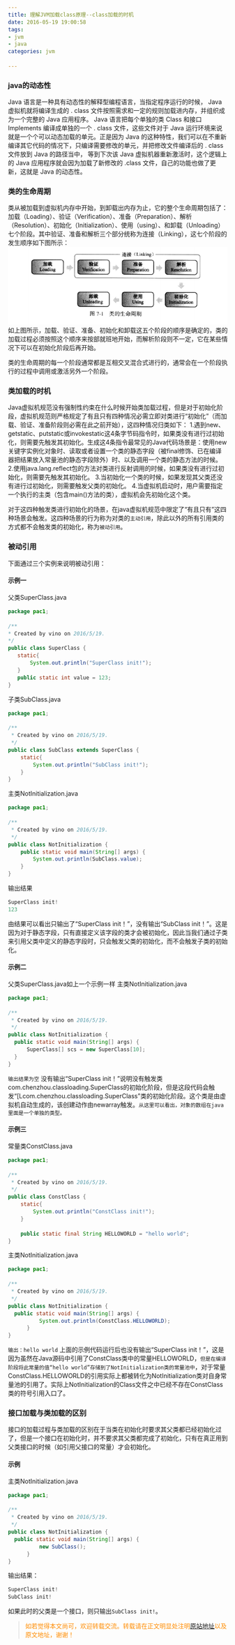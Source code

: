 ```yaml
---
title: 理解JVM加载class原理--class加载的时机
date: 2016-05-19 19:00:58
tags:
- jvm
- java
categories: jvm

---
```

### java的动态性
Java 语言是一种具有动态性的解释型编程语言，当指定程序运行的时候， Java 虚拟机就将编译生成的 . class 文件按照需求和一定的规则加载进内存，并组织成为一个完整的 Java 应用程序。 Java 语言把每个单独的类 Class 和接口 Implements 编译成单独的一个 . class 文件，这些文件对于 Java 运行环境来说就是一个个可以动态加载的单元。正是因为 Java 的这种特性，我们可以在不重新编译其它代码的情况下，只编译需要修改的单元，并把修改文件编译后的 . class 文件放到 Java 的路径当中， 等到下次该 Java 虚拟机器重新激活时，这个逻辑上的 Java 应用程序就会因为加载了新修改的 .class 文件，自己的功能也做了更新，这就是 Java 的动态性。

### 类的生命周期
 类从被加载到虚拟机内存中开始，到卸载出内存为止，它的整个生命周期包括了：加载（Loading）、验证（Verification）、准备（Preparation）、解析（Resolution）、初始化（Initialization）、使用（using）、和卸载（Unloading）七个阶段。其中验证、准备和解析三个部分统称为连接（Linking），这七个阶段的发生顺序如下图所示：
 ![](/images/jvm/when-jvm-load-class-0.PNG)
 如上图所示，加载、验证、准备、初始化和卸载这五个阶段的顺序是确定的，类的加载过程必须按照这个顺序来按部就班地开始，而解析阶段则不一定，它在某些情况下可以在初始化阶段后再开始。

类的生命周期的每一个阶段通常都是互相交叉混合式进行的，通常会在一个阶段执行的过程中调用或激活另外一个阶段。
### 类加载的时机
Java虚拟机规范没有强制性约束在什么时候开始类加载过程，但是对于初始化阶段，虚拟机规范则严格规定了有且只有四种情况必需立即对类进行“初始化”（而加载、验证、准备阶段则必需在此之前开始），这四种情况归类如下：
1.遇到new、getstatic、putstatic或invokestatic这4条字节码指令时，如果类没有进行过初始化，则需要先触发其初始化。生成这4条指令最常见的Java代码场景是：使用new关键字实例化对象时、读取或者设置一个类的静态字段（被final修饰、已在编译器把结果放入常量池的静态字段除外）时、以及调用一个类的静态方法的时候。
2.使用java.lang.reflect包的方法对类进行反射调用的时候，如果类没有进行过初始化，则需要先触发其初始化。
3.当初始化一个类的时候，如果发现其父类还没有进行过初始化，则需要触发父类的初始化。
4.当虚拟机启动时，用户需要指定一个执行的主类（包含main()方法的类），虚拟机会先初始化这个类。

对于这四种触发类进行初始化的场景，在java虚拟机规范中限定了“有且只有”这四种场景会触发。这四种场景的行为称为对类的`主动引用`，除此以外的所有引用类的方式都不会触发类的初始化，称为`被动引用`。

### 被动引用

下面通过三个实例来说明被动引用：
#### 示例一
 父类SuperClass.java
 ```java
 package pac1;

/**
 * Created by vino on 2016/5/19.
 */
public class SuperClass {
    static{
        System.out.println("SuperClass init!");
    }
    public static int value = 123;
}
```
子类SubClass.java
```java
package pac1;

/**
 * Created by vino on 2016/5/19.
 */
public class SubClass extends SuperClass {
    static{
        System.out.println("SubClass init!");
    }
}
```
主类NotInitialization.java
```java
package pac1;

/**
 * Created by vino on 2016/5/19.
 */
public class NotInitialization {
    public static void main(String[] args) {
        System.out.println(SubClass.value);
    }
}
```
输出结果
```java
SuperClass init!
123
```
由结果可以看出只输出了“SuperClass init！”，没有输出“SubClass init！”。这是因为对于静态字段，只有直接定义该字段的类才会被初始化，因此当我们通过子类来引用父类中定义的静态字段时，只会触发父类的初始化，而不会触发子类的初始化。

#### 示例二
父类SuperClass.java如上一个示例一样
主类NotInitialization.java
```java
package pac1;

/**
 * Created by vino on 2016/5/19.
 */
public class NotInitialization {
  public static void main(String[] args) {  
      SuperClass[] scs = new SuperClass[10];  
  }  
}
```
`输出结果为空`
没有输出“SuperClass init！”说明没有触发类com.chenzhou.classloading.SuperClass的初始化阶段，但是这段代码会触发“[Lcom.chenzhou.classloading.SuperClass”类的初始化阶段。这个类是由虚拟机自动生成的，该创建动作由newarray触发。`从这里可以看出，对象的数组在java里面是一个单独的类型。`

#### 示例三
常量类ConstClass.java
```java
package pac1;

/**
 * Created by vino on 2016/5/19.
 */
public class ConstClass {
    static{
        System.out.println("ConstClass init!");
    }

    public static final String HELLOWORLD = "hello world";
}
```
主类NotInitialization.java
```java
package pac1;

/**
 * Created by vino on 2016/5/19.
 */
public class NotInitialization {
  public static void main(String[] args) {  
          System.out.println(ConstClass.HELLOWORLD);  
      }   
}
```
`输出：hello world`
上面的示例代码运行后也没有输出“SuperClass init！”，这是因为虽然在Java源码中引用了ConstClass类中的常量HELLOWORLD，`但是在编译阶段将此常量的值“hello world”存储到了NotInitialization类的常量池中`，对于常量ConstClass.HELLOWORLD的引用实际上都被转化为NotInitialization类对自身常量池的引用了。实际上NotInitialization的Class文件之中已经不存在ConstClass类的符号引用入口了。

### 接口加载与类加载的区别
接口的加载过程与类加载的区别在于当类在初始化时要求其父类都已经初始化过了，但是一个接口在初始化时，并不要求其父类都完成了初始化，只有在真正用到父类接口的时候（如引用父接口的常量）才会初始化。

#### 示例
主类NotInitialization.java
```java
package pac1;

/**
 * Created by vino on 2016/5/19.
 */
public class NotInitialization {
  public static void main(String[] args) {  
          new SubClass();
      }   
}
```
输出结果：
```java
SuperClass init!
SubClass init!
```

如果此时的父类是一个接口，则只输出`SubClass init!`。

><font color= Darkorange>如若觉得本文尚可，欢迎转载交流。转载请在正文明显处注明[原站地址](http://vinoit.me)以及原文地址，谢谢！</font> 

